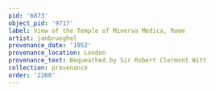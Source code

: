 ```yaml
---
pid: '6873'
object_pid: '9717'
label: View of the Temple of Minerva Medica, Rome
artist: janbrueghel
provenance_date: '1952'
provenance_location: London
provenance_text: Bequeathed by Sir Robert Clermont Witt
collection: provenance
order: '2260'
---
```

